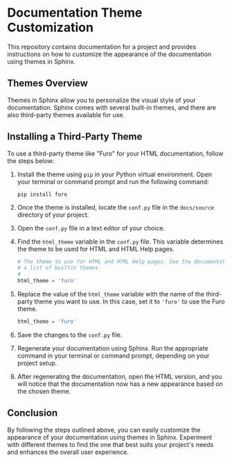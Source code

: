 # Documentation Theme Customization

This repository contains documentation for a project and provides instructions on how to customize the appearance of the documentation using themes in Sphinx.

## Themes Overview

Themes in Sphinx allow you to personalize the visual style of your documentation. Sphinx comes with several built-in themes, and there are also third-party themes available for use.

## Installing a Third-Party Theme

To use a third-party theme like "Furo" for your HTML documentation, follow the steps below:

1. Install the theme using `pip` in your Python virtual environment. Open your terminal or command prompt and run the following command:

   ```shell
   pip install furo
   ```

2. Once the theme is installed, locate the `conf.py` file in the `docs/source` directory of your project.

3. Open the `conf.py` file in a text editor of your choice.

4. Find the `html_theme` variable in the `conf.py` file. This variable determines the theme to be used for HTML and HTML Help pages.

   ```python
   # The theme to use for HTML and HTML Help pages. See the documentation for
   # a list of builtin themes.
   #
   html_theme = 'furo'
   ```

5. Replace the value of the `html_theme` variable with the name of the third-party theme you want to use. In this case, set it to `'furo'` to use the Furo theme.

   ```python
   html_theme = 'furo'
   ```

6. Save the changes to the `conf.py` file.

7. Regenerate your documentation using Sphinx. Run the appropriate command in your terminal or command prompt, depending on your project setup.

8. After regenerating the documentation, open the HTML version, and you will notice that the documentation now has a new appearance based on the chosen theme.

## Conclusion

By following the steps outlined above, you can easily customize the appearance of your documentation using themes in Sphinx. Experiment with different themes to find the one that best suits your project's needs and enhances the overall user experience.
